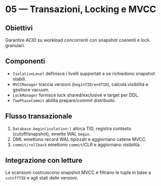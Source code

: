 05 — Transazioni, Locking e MVCC
================================

Obiettivi
---------
Garantire ACID su workload concorrenti con snapshot coerenti e lock granulari.

Componenti
----------
- `IsolationLevel` definisce i livelli supportati e se richiedono snapshot stabili.
- `MVCCManager` traccia versioni (`beginTID/endTID`), calcola visibilità e gestisce vacuum.
- `LockManager` fornisce lock shared/exclusive e target per DDL.
- `TwoPhaseCommit` abilita prepare/commit distribuito.

Flusso transazionale
--------------------
1. `Database.begin(isolation:)` alloca TID, registra contesto (cutoff/snapshot), emette WAL `begin`.
2. DML emettono record WAL tipizzati e aggiornano catene MVCC.
3. `commit/rollback` emettono `commit`/CLR e aggiornano visibilità.

Integrazione con letture
------------------------
Le scansioni costruiscono snapshot MVCC e filtrano le tuple in base a `cutoffTID` e agli stati delle versioni.

